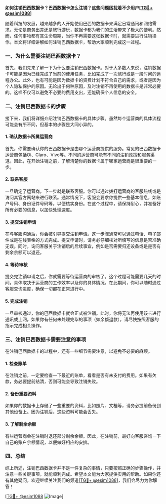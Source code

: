 **如何注销巴西数据卡？巴西数据卡怎么注销？这些问题困扰着不少用户[[TG💪+ @esim1088](https://t.me/s/esim1088)]**

随着科技的发展，越来越多的人开始使用巴西的数据卡来满足日常通讯和网络需求。无论是商务出差还是旅行游玩，数据卡都为我们的生活带来了极大的便利。然而，任何事物都有其生命周期，当你不再需要这张数据卡时，就需要进行注销操作。本文将详细讲解如何注销巴西数据卡，帮助大家顺利完成这一过程。

### 一、为什么需要注销巴西数据卡？

首先，我们先来了解一下为什么要注销巴西数据卡。对于大多数人来说，注销数据卡可能是因为已经完成了当前的使用任务，比如完成了一次旅行或是一段时间的远程办公。此外，也有可能是因为数据卡的资费计划不符合自己的需求，或者是因为个人隐私保护的原因。无论出于何种原因，及时注销不再使用的数据卡是非常必要的。这样不仅可以避免不必要的费用支出，还能确保个人信息的安全。

### 二、注销巴西数据卡的步骤

接下来，我们将详细介绍注销巴西数据卡的具体步骤。虽然每个运营商的具体流程可能会有所不同，但基本的步骤是大同小异的。

#### 1. 确认数据卡所属运营商

首先，你需要确认你的巴西数据卡是由哪个运营商提供的服务。常见的巴西数据卡运营商包括Oi、Claro、Vivo等。不同的运营商可能有不同的注销政策和服务渠道。因此，在开始注销之前，了解清楚你的数据卡属于哪家运营商是很重要的一步。

#### 2. 联系客服

一旦确定了运营商，下一步就是联系客服。你可以通过拨打运营商的客服热线或是访问其官方网站来进行联系。通常情况下，客服会要求你提供一些基本信息，如账户号码、身份证件号码等，以便核实身份。在这个过程中，请保持耐心，并准备好所有必要的信息，以加快处理速度。

#### 3. 提交注销申请

在与客服沟通后，你会被引导提交注销申请。这一步骤通常可以通过电话、电子邮件或是在线表格的方式完成。提交申请时，请务必仔细核对所填写的信息是否准确无误。同时，询问客服关于注销后的后续事宜，例如是否需要归还设备或是是否有剩余余额可以退还。

#### 4. 等待审核

提交完注销申请之后，你就需要等待运营商的审核了。这个过程可能需要几天的时间，具体取决于运营商的工作效率以及你的具体情况。在此期间，你可以随时通过客服查询进度，确保一切都在正常进行中。

#### 5. 完成注销

一旦审核通过，你的巴西数据卡就会正式被注销。此时，你将无法再使用该卡进行通讯或上网。如果你有任何未处理完毕的事项（如余额退款），请尽快按照客服的指示完成相关操作。

### 三、注销巴西数据卡需要注意的事项

在注销巴西数据卡的过程中，还有一些细节需要注意，以避免不必要的麻烦。

#### 1. 检查账单

在注销之前，一定要检查一下最近的账单，看看是否有未支付的费用。如果有欠款，务必要提前结清，否则可能会导致注销失败。

#### 2. 备份重要资料

如果你的数据卡上存储了一些重要的资料，比如照片、文档等，请务必提前备份到其他设备上。因为注销后，这些资料可能会丢失。

#### 3. 了解剩余余额

有些运营商会在注销时退还部分剩余余额。因此，在注销前，最好向客服咨询一下自己的账户余额情况，以便做好相应的安排。

### 四、总结

综上所述，注销巴西数据卡并不是一件复杂的事情，只要按照正确的步骤操作，并注意一些关键事项，就能顺利完成。希望本文能为大家提供实用的帮助。如果你还有其他疑问，欢迎继续关注我们的频道[[TG💪+ @esim1088](https://t.me/s/esim1088)]，我们会尽力为你解答！

[[TG💪+ @esim1088](https://t.me/s/esim1088) ![Image](https://i.postimg.cc/4NQfJmqS/Snipaste-2025-05-13-00-14-12.png)]